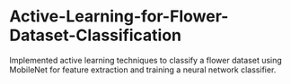 # Active-Learning-for-Flower-Dataset-Classification
Implemented active learning techniques to classify a flower dataset using MobileNet for feature extraction and training a neural network classifier.
